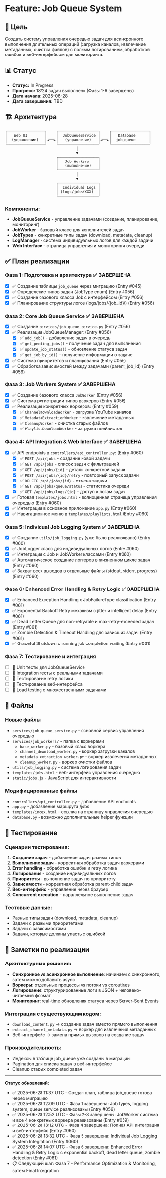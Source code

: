 # Feature: Job Queue System

## 🎯 Цель

Создать систему управления очередью задач для асинхронного выполнения длительных операций (загрузка каналов, извлечение метаданных, очистка файлов) с полным логированием, обработкой ошибок и веб-интерфейсом для мониторинга.

## 📊 Статус

- **Статус:** In Progress  
- **Прогресс:** 18/24 задач выполнено (Фазы 1-6 завершены)
- **Дата начала:** 2025-06-28
- **Дата завершения:** TBD

## 🏗️ Архитектура

```
┌─────────────────┐    ┌──────────────────┐    ┌─────────────────┐
│   Web UI        │    │  JobQueueService │    │   Database      │
│  (управление)   │◄──►│   (управление)   │◄──►│  job_queue      │
└─────────────────┘    └──────────────────┘    └─────────────────┘
                                │
                                ▼
                       ┌──────────────────┐
                       │   Job Workers    │
                       │   (выполнение)   │
                       └──────────────────┘
                                │
                                ▼
                       ┌──────────────────┐
                       │  Individual Logs │
                       │ (logs/jobs/XXX)  │
                       └──────────────────┘
```

### Компоненты:
- **JobQueueService** - управление задачами (создание, планирование, мониторинг)
- **JobWorker** - базовый класс для исполнителей задач
- **JobTypes** - конкретные типы задач (download, metadata, cleanup)
- **LogManager** - система индивидуальных логов для каждой задачи
- **Web Interface** - страница управления и мониторинга очереди

## ✅ План реализации

### Фаза 1: Подготовка и архитектура ✅ ЗАВЕРШЕНА
- [x] ✅ Создание таблицы `job_queue` через миграцию (Entry #045)
- [x] ✅ Определение типов задач (JobType enum) (Entry #056)
- [x] ✅ Создание базового класса Job с интерфейсом (Entry #056) 
- [x] ✅ Планирование структуры логов (logs/jobs/{job_id}/) (Entry #056)

### Фаза 2: Core Job Queue Service ✅ ЗАВЕРШЕНА
- [x] ✅ Создание `services/job_queue_service.py` (Entry #056)
- [x] ✅ Реализация JobQueueManager: (Entry #056)
  - [x] ✅ `add_job()` - добавление задач в очередь
  - [x] ✅ `get_pending_jobs()` - получение задач для выполнения  
  - [x] ✅ `update_job_status()` - обновление статуса задач
  - [x] ✅ `get_job_by_id()` - получение информации о задаче
- [x] ✅ Система приоритетов и планирования (Entry #056)
- [x] ✅ Обработка зависимостей между задачами (parent_job_id) (Entry #056)

### Фаза 3: Job Workers System ✅ ЗАВЕРШЕНА
- [x] ✅ Создание базового класса `JobWorker` (Entry #056)
- [x] ✅ Система регистрации типов воркеров (Entry #056)
- [x] ✅ Реализация конкретных воркеров: (Entry #059)
  - [x] ✅ `ChannelDownloadWorker` - загрузка YouTube каналов
  - [x] ✅ `MetadataExtractionWorker` - извлечение метаданных
  - [x] ✅ `CleanupWorker` - очистка старых файлов
  - [x] ✅ `PlaylistDownloadWorker` - загрузка плейлистов

### Фаза 4: API Integration & Web Interface ✅ ЗАВЕРШЕНА
- [x] ✅ API endpoints в `controllers/api_controller.py`: (Entry #060)
  - [x] ✅ `POST /api/jobs` - создание новой задачи
  - [x] ✅ `GET /api/jobs` - список задач с фильтрацией
  - [x] ✅ `GET /api/jobs/{id}` - детали конкретной задачи
  - [x] ✅ `POST /api/jobs/{id}/retry` - повторный запуск задачи
  - [x] ✅ `DELETE /api/jobs/{id}` - отмена задачи
  - [x] ✅ `GET /api/jobs/queue/status` - статистика очереди
  - [x] ✅ `GET /api/jobs/logs/{id}` - доступ к логам задач
- [x] ✅ Готовая `templates/jobs.html` - полноценная страница управления очередью (Entry #060)
- [x] ✅ Интеграция в основное приложение `app.py` (Entry #060)
- [x] ✅ Навигационное меню в `templates/playlists.html` (Entry #060)

### Фаза 5: Individual Job Logging System ✅ ЗАВЕРШЕНА
- [x] ✅ Создание `utils/job_logging.py` (уже было реализовано) (Entry #060)
- [x] ✅ JobLogger класс для индивидуальных логов (Entry #060)
- [x] ✅ Интеграция с Job и JobWorker классами (Entry #060)
- [x] ✅ Автоматическое создание логгеров в жизненном цикле задач (Entry #060)
- [x] ✅ Захват всех выводов в отдельные файлы (stdout, stderr, progress) (Entry #060)

### Фаза 6: Enhanced Error Handling & Retry Logic ✅ ЗАВЕРШЕНА
- [x] ✅ Enhanced Exception Handling с JobFailureType classification (Entry #061)
- [x] ✅ Exponential Backoff Retry механизм с jitter и intelligent delay (Entry #061)
- [x] ✅ Dead Letter Queue для non-retryable и max-retry-exceeded задач (Entry #061)
- [x] ✅ Zombie Detection & Timeout Handling для зависших задач (Entry #061)
- [x] ✅ Graceful Shutdown с running job completion waiting (Entry #061)

### Фаза 7: Тестирование и интеграция
- [ ] 🧪 Unit тесты для JobQueueService
- [ ] 🧪 Integration тесты с реальными задачами
- [ ] 🧪 Тестирование retry логики
- [ ] 🧪 Тестирование веб-интерфейса
- [ ] 🧪 Load testing с множественными задачами

## 📁 Файлы

### Новые файлы
- `services/job_queue_service.py` - основной сервис управления очередью
- `services/job_workers/` - папка с воркерами
  - `base_worker.py` - базовый класс воркера
  - `channel_download_worker.py` - воркер загрузки каналов
  - `metadata_extraction_worker.py` - воркер извлечения метаданных  
  - `cleanup_worker.py` - воркер очистки файлов
- `utils/job_logging.py` - система логирования задач
- `templates/jobs.html` - веб-интерфейс управления очередью
- `static/jobs.js` - JavaScript для интерактивности

### Модифицированные файлы  
- `controllers/api_controller.py` - добавление API endpoints
- `app.py` - добавление маршрута /jobs
- `templates/index.html` - ссылка на страницу управления очередью
- `database.py` - возможно дополнительные helper функции

## 🧪 Тестирование

### Сценарии тестирования:
1. **Создание задач** - добавление задач разных типов
2. **Выполнение задач** - корректная обработка задач воркерами
3. **Error handling** - обработка ошибок и retry логика  
4. **Логирование** - создание индивидуальных логов
5. **Приоритеты** - выполнение задач по приоритету
6. **Зависимости** - корректная обработка parent-child задач
7. **Веб-интерфейс** - управление через браузер
8. **Concurrent execution** - параллельное выполнение задач

### Тестовые данные:
- Разные типы задач (download, metadata, cleanup)
- Задачи с разными приоритетами
- Задачи с зависимостями
- Задачи, которые должны упасть с ошибкой

## 📝 Заметки по реализации

### Архитектурные решения:
- **Синхронное vs асинхронное выполнение**: начинаем с синхронного, затем можно добавить async
- **Воркеры**: отдельные процессы vs потоки vs coroutines
- **Логирование**: структурированные логи в JSON + человеко-читаемый формат
- **Мониторинг**: real-time обновления статуса через Server-Sent Events

### Интеграция с существующим кодом:
- `download_content.py` → создание задач вместо прямого выполнения
- `extract_channel_metadata.py` → воркер для извлечения метаданных
- Веб-интерфейс → замена прямых вызовов на создание задач

### Производительность:
- Индексы в таблице job_queue уже созданы в миграции
- Pagination для списка задач в веб-интерфейсе
- Cleanup старых completed задач

---

**Статус обновлений:**
- ✅ 2025-06-28 11:37 UTC - Создан план, таблица job_queue готова через миграцию
- ✅ 2025-06-28 12:09 UTC - Фаза 1 завершена: Job types, logging system, queue service реализованы (Entry #056)
- ✅ 2025-06-28 12:52 UTC - Фазы 2-3 завершены: JobWorker система и все 4 конкретных воркера реализованы (Entry #059)
- ✅ 2025-06-28 13:12 UTC - Фаза 4 завершена: Полная API интеграция и веб-интерфейс (Entry #060)
- ✅ 2025-06-28 13:32 UTC - Фаза 5 завершена: Individual Job Logging System Integration (Entry #060)
- ✅ 2025-06-28 14:07 UTC - Фаза 6 завершена: Enhanced Error Handling & Retry Logic с exponential backoff, dead letter queue, zombie detection (Entry #061)
- 📋 Следующий шаг: Фаза 7 - Performance Optimization & Monitoring, затем Final Integration 